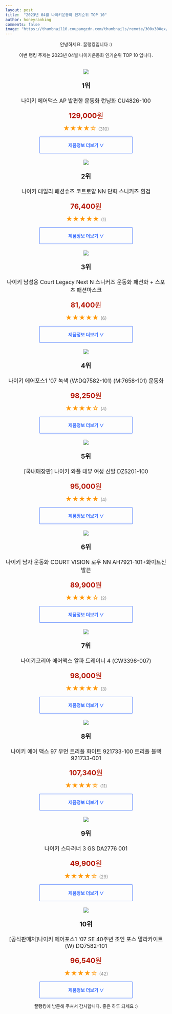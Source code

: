 ```yaml
---
layout: post
title:  "2023년 04월 나이키운동화 인기순위 TOP 10"
author: honeyranking
comments: false
image: "https://thumbnail10.coupangcdn.com/thumbnails/remote/300x300ex/image/vendor_inventory/bf81/be2385312af96e6496d06c4299fd6d4dc9e92fb12757676acc241c674fae.jpg"
---
```

<p style="text-align: center;">안녕하세요. 꿀랭킹입니다 :)</p>
<p style="text-align: center;">이번 랭킹 주제는 2023년 04월 나이키운동화 인기순위 TOP 10 입니다.</p><center><img src="https://thumbnail10.coupangcdn.com/thumbnails/remote/300x300ex/image/vendor_inventory/bf81/be2385312af96e6496d06c4299fd6d4dc9e92fb12757676acc241c674fae.jpg" style="margin-top:20px" /></center><p style="text-align: center; font-size: 20px"><b>1위</b></p><p style="text-align: center; font-size: 17px">나이키 에어맥스 AP 발편한 운동화 런닝화 CU4826-100</p><p style="text-align: center;"><span style="color: #b61800; font-size: 22px;"><b>129,000</b>원</span></p><p style="text-align: center;"><span style="color: #ff9600; font-size: 20px;">★★★★☆ </span><span style="color: #878787;">(310)</span></p><center><a href="https://link.coupang.com/a/TEURr"><div style="font-size: 14px; display: inline-block; padding: 15px 90px; color: #346aff; border-radius: 2px; border: 1px solid #346aff; cursor: pointer;"><b>제품정보 더보기 &or;</b></div></a></center><center><img src="https://thumbnail9.coupangcdn.com/thumbnails/remote/300x300ex/image/vendor_inventory/9a67/4533bd96248de55c9d6bdf551d5cd20d0b98ddad359bfd22f9b2119c12bf.jpg" style="margin-top:20px" /></center><p style="text-align: center; font-size: 20px"><b>2위</b></p><p style="text-align: center; font-size: 17px">나이키 데일리 패션슈즈 코트로얄 NN 단화 스니커즈 흰검</p><p style="text-align: center;"><span style="color: #b61800; font-size: 22px;"><b>76,400</b>원</span></p><p style="text-align: center;"><span style="color: #ff9600; font-size: 20px;">★★★★★ </span><span style="color: #878787;">(1)</span></p><center><a href="https://link.coupang.com/a/TEURs"><div style="font-size: 14px; display: inline-block; padding: 15px 90px; color: #346aff; border-radius: 2px; border: 1px solid #346aff; cursor: pointer;"><b>제품정보 더보기 &or;</b></div></a></center><center><img src="https://thumbnail6.coupangcdn.com/thumbnails/remote/300x300ex/image/vendor_inventory/a41a/c6093843597756b7be55c0da7c962ec47c495ae33f396dfc8a2b54a1cfc6.jpg" style="margin-top:20px" /></center><p style="text-align: center; font-size: 20px"><b>3위</b></p><p style="text-align: center; font-size: 17px">나이키 남성용 Court Legacy Next N 스니커즈 운동화 패션화 + 스포츠 패션마스크</p><p style="text-align: center;"><span style="color: #b61800; font-size: 22px;"><b>81,400</b>원</span></p><p style="text-align: center;"><span style="color: #ff9600; font-size: 20px;">★★★★★ </span><span style="color: #878787;">(6)</span></p><center><a href="https://link.coupang.com/a/TEURu"><div style="font-size: 14px; display: inline-block; padding: 15px 90px; color: #346aff; border-radius: 2px; border: 1px solid #346aff; cursor: pointer;"><b>제품정보 더보기 &or;</b></div></a></center><center><img src="https://thumbnail9.coupangcdn.com/thumbnails/remote/300x300ex/image/vendor_inventory/4c78/3508a1fe53c9de0e12b80205052c05e55cffc96554757914e59906c3fea0.jpg" style="margin-top:20px" /></center><p style="text-align: center; font-size: 20px"><b>4위</b></p><p style="text-align: center; font-size: 17px">나이키 에어포스1 '07 녹색 (W:DQ7582-101) (M:7658-101) 운동화</p><p style="text-align: center;"><span style="color: #b61800; font-size: 22px;"><b>98,250</b>원</span></p><p style="text-align: center;"><span style="color: #ff9600; font-size: 20px;">★★★★☆ </span><span style="color: #878787;">(4)</span></p><center><a href="https://link.coupang.com/a/TEURv"><div style="font-size: 14px; display: inline-block; padding: 15px 90px; color: #346aff; border-radius: 2px; border: 1px solid #346aff; cursor: pointer;"><b>제품정보 더보기 &or;</b></div></a></center><center><img src="https://thumbnail9.coupangcdn.com/thumbnails/remote/300x300ex/image/vendor_inventory/3ff2/1f5fa5c2339cc1e429437ad98716d6e7c3189cecdbeacf9fa82e9b01057f.jpg" style="margin-top:20px" /></center><p style="text-align: center; font-size: 20px"><b>5위</b></p><p style="text-align: center; font-size: 17px">[국내매장판] 나이키 와플 데뷰 여성 신발 DZ5201-100</p><p style="text-align: center;"><span style="color: #b61800; font-size: 22px;"><b>95,000</b>원</span></p><p style="text-align: center;"><span style="color: #ff9600; font-size: 20px;">★★★★★ </span><span style="color: #878787;">(4)</span></p><center><a href="https://link.coupang.com/a/TEURw"><div style="font-size: 14px; display: inline-block; padding: 15px 90px; color: #346aff; border-radius: 2px; border: 1px solid #346aff; cursor: pointer;"><b>제품정보 더보기 &or;</b></div></a></center><center><img src="https://thumbnail10.coupangcdn.com/thumbnails/remote/300x300ex/image/vendor_inventory/1d3a/f9ac031d1e14c358b19dd50cbb1e1688a194c354db2896bc303c5461f8af.jpg" style="margin-top:20px" /></center><p style="text-align: center; font-size: 20px"><b>6위</b></p><p style="text-align: center; font-size: 17px">나이키 남자 운동화 COURT VISION 로우 NN AH7921-101+화이트신발끈</p><p style="text-align: center;"><span style="color: #b61800; font-size: 22px;"><b>89,900</b>원</span></p><p style="text-align: center;"><span style="color: #ff9600; font-size: 20px;">★★★★☆ </span><span style="color: #878787;">(2)</span></p><center><a href="https://link.coupang.com/a/TEURx"><div style="font-size: 14px; display: inline-block; padding: 15px 90px; color: #346aff; border-radius: 2px; border: 1px solid #346aff; cursor: pointer;"><b>제품정보 더보기 &or;</b></div></a></center><center><img src="https://thumbnail9.coupangcdn.com/thumbnails/remote/300x300ex/image/vendor_inventory/b87e/ea9f6710b694af1c7a02415c0dd91b464cace7c665828badade7d1a99265.jpg" style="margin-top:20px" /></center><p style="text-align: center; font-size: 20px"><b>7위</b></p><p style="text-align: center; font-size: 17px">나이키코리아 에어맥스 알파 트레이너 4 (CW3396-007)</p><p style="text-align: center;"><span style="color: #b61800; font-size: 22px;"><b>98,000</b>원</span></p><p style="text-align: center;"><span style="color: #ff9600; font-size: 20px;">★★★★★ </span><span style="color: #878787;">(3)</span></p><center><a href="https://link.coupang.com/a/TEURy"><div style="font-size: 14px; display: inline-block; padding: 15px 90px; color: #346aff; border-radius: 2px; border: 1px solid #346aff; cursor: pointer;"><b>제품정보 더보기 &or;</b></div></a></center><center><img src="https://thumbnail10.coupangcdn.com/thumbnails/remote/300x300ex/image/vendor_inventory/5f1e/a0391c00c1ee7ba939563b78b77c2458c7e771ef916c4dfbccb3e5674ec0.jpg" style="margin-top:20px" /></center><p style="text-align: center; font-size: 20px"><b>8위</b></p><p style="text-align: center; font-size: 17px">나이키 에어 맥스 97 우먼 트리플 화이트 921733-100 트리플 블랙921733-001</p><p style="text-align: center;"><span style="color: #b61800; font-size: 22px;"><b>107,340</b>원</span></p><p style="text-align: center;"><span style="color: #ff9600; font-size: 20px;">★★★★☆ </span><span style="color: #878787;">(11)</span></p><center><a href="https://link.coupang.com/a/TEURz"><div style="font-size: 14px; display: inline-block; padding: 15px 90px; color: #346aff; border-radius: 2px; border: 1px solid #346aff; cursor: pointer;"><b>제품정보 더보기 &or;</b></div></a></center><center><img src="https://thumbnail8.coupangcdn.com/thumbnails/remote/300x300ex/image/vendor_inventory/4d55/a95553f5d8e797e15a8fb4d51d0e9fa6decbe074a64644b9275ef232e8b0.jpg" style="margin-top:20px" /></center><p style="text-align: center; font-size: 20px"><b>9위</b></p><p style="text-align: center; font-size: 17px">나이키 스타러너 3 GS DA2776 001</p><p style="text-align: center;"><span style="color: #b61800; font-size: 22px;"><b>49,900</b>원</span></p><p style="text-align: center;"><span style="color: #ff9600; font-size: 20px;">★★★★☆ </span><span style="color: #878787;">(29)</span></p><center><a href="https://link.coupang.com/a/TEURA"><div style="font-size: 14px; display: inline-block; padding: 15px 90px; color: #346aff; border-radius: 2px; border: 1px solid #346aff; cursor: pointer;"><b>제품정보 더보기 &or;</b></div></a></center><center><img src="https://thumbnail9.coupangcdn.com/thumbnails/remote/300x300ex/image/vendor_inventory/4c78/3508a1fe53c9de0e12b80205052c05e55cffc96554757914e59906c3fea0.jpg" style="margin-top:20px" /></center><p style="text-align: center; font-size: 20px"><b>10위</b></p><p style="text-align: center; font-size: 17px">[공식판매처]나이키 에어포스1 '07 SE 40주년 조인 포스 말라카이트(W) DQ7582-101</p><p style="text-align: center;"><span style="color: #b61800; font-size: 22px;"><b>96,540</b>원</span></p><p style="text-align: center;"><span style="color: #ff9600; font-size: 20px;">★★★★☆ </span><span style="color: #878787;">(42)</span></p><center><a href="https://link.coupang.com/a/TEURB"><div style="font-size: 14px; display: inline-block; padding: 15px 90px; color: #346aff; border-radius: 2px; border: 1px solid #346aff; cursor: pointer;"><b>제품정보 더보기 &or;</b></div></a></center><p style="text-align: center;">꿀랭킹에 방문해 주셔서 감사합니다. 좋은 하루 되세요 :)</p>